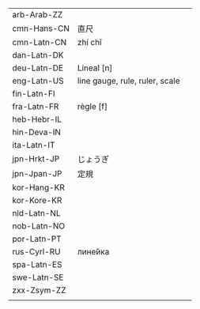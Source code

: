 | | | |
|-|-|-|
| arb-Arab-ZZ |  |  |
| cmn-Hans-CN | 直尺 |  |
| cmn-Latn-CN | zhí chǐ |  |
| dan-Latn-DK |  |  |
| deu-Latn-DE | Lineal [n] |  |
| eng-Latn-US | line gauge, rule, ruler, scale |  |
| fin-Latn-FI |  |  |
| fra-Latn-FR | règle [f] |  |
| heb-Hebr-IL |  |  |
| hin-Deva-IN |  |  |
| ita-Latn-IT |  |  |
| jpn-Hrkt-JP | じょうぎ |  |
| jpn-Jpan-JP | 定規 |  |
| kor-Hang-KR |  |  |
| kor-Kore-KR |  |  |
| nld-Latn-NL |  |  |
| nob-Latn-NO |  |  |
| por-Latn-PT |  |  |
| rus-Cyrl-RU | лине́йка |  |
| spa-Latn-ES |  |  |
| swe-Latn-SE |  |  |
| zxx-Zsym-ZZ |  |  |
|  |  |  |
